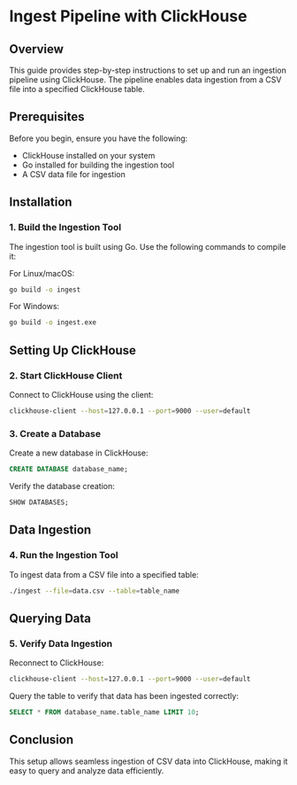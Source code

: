 # Ingest Pipeline with ClickHouse

## Overview
This guide provides step-by-step instructions to set up and run an ingestion pipeline using ClickHouse. The pipeline enables data ingestion from a CSV file into a specified ClickHouse table.

## Prerequisites
Before you begin, ensure you have the following:
- ClickHouse installed on your system
- Go installed for building the ingestion tool
- A CSV data file for ingestion

## Installation
### 1. Build the Ingestion Tool
The ingestion tool is built using Go. Use the following commands to compile it:

For Linux/macOS:
```sh
go build -o ingest
```

For Windows:
```sh
go build -o ingest.exe
```

## Setting Up ClickHouse
### 2. Start ClickHouse Client
Connect to ClickHouse using the client:
```sh
clickhouse-client --host=127.0.0.1 --port=9000 --user=default
```

### 3. Create a Database
Create a new database in ClickHouse:
```sql
CREATE DATABASE database_name;
```
Verify the database creation:
```sql
SHOW DATABASES;
```

## Data Ingestion
### 4. Run the Ingestion Tool
To ingest data from a CSV file into a specified table:
```sh
./ingest --file=data.csv --table=table_name
```

## Querying Data
### 5. Verify Data Ingestion
Reconnect to ClickHouse:
```sh
clickhouse-client --host=127.0.0.1 --port=9000 --user=default
```
Query the table to verify that data has been ingested correctly:
```sql
SELECT * FROM database_name.table_name LIMIT 10;
```

## Conclusion
This setup allows seamless ingestion of CSV data into ClickHouse, making it easy to query and analyze data efficiently.

